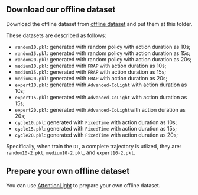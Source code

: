 ## Download our offline dataset
Download the offline dataset from [offline dataset](https://drive.google.com/drive/folders/1RR6KT4jZvc0MDA_2s1b_Yj7OirgU5hAb?usp=sharing) and put them at this folder.

These datasets are described as follows:
- `random10.pkl`: generated with random policy with action duration as 10s;
- `random15.pkl`: generated with random policy with action duration as 15s;
- `random20.pkl`: generated with random policy with action duration as 20s;
- `medium10.pkl`: generated with `FRAP` with action duration as 10s;
- `medium15.pkl`: generated with `FRAP` with action duration as 15s;
- `medium20.pkl`: generated with `FRAP` with action duration as 20s;
- `expert10.pkl`: generated with `Advanced-CoLight` with action duration as 10s;
- `expert15.pkl`: generated with `Advanced-CoLight` with action duration as 15s;
- `expert20.pkl`: generated with `Advanced-CoLight`with action duration as 20s;
- `cycle10.pkl`: generated with `FixedTime` with action duration as 10s;
- `cycle15.pkl`: generated with `FixedTime` with action duration as 15s;
- `cycle20.pkl`: generated with `FixedTime` with action duration as 20s;

Specifically, when train the `DT`, a complete trajectory is utlized, they are: `random10-2.pkl`, `medium10-2.pkl`, and `expert10-2.pkl`.

## Prepare your own offline dataset

You can use [AttentionLight](https://github.com/LiangZhang1996/AttentionLight.git) to prepare your own offline dataset.
